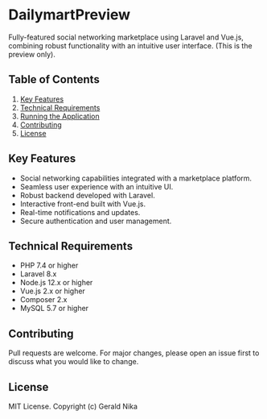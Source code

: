 # DailymartPreview

Fully-featured social networking marketplace using Laravel and Vue.js, combining robust functionality with an intuitive user interface.
(This is the preview only).

## Table of Contents

1. [Key Features](#key-features)
2. [Technical Requirements](#technical-requirements)
3. [Running the Application](#running-the-application)
4. [Contributing](#contributing)
5. [License](#license)

## Key Features

- Social networking capabilities integrated with a marketplace platform.
- Seamless user experience with an intuitive UI.
- Robust backend developed with Laravel.
- Interactive front-end built with Vue.js.
- Real-time notifications and updates.
- Secure authentication and user management.

## Technical Requirements

- PHP 7.4 or higher
- Laravel 8.x
- Node.js 12.x or higher
- Vue.js 2.x or higher
- Composer 2.x
- MySQL 5.7 or higher

## Contributing
Pull requests are welcome. For major changes, please open an issue first to discuss what you would like to change.

## License
MIT License. Copyright (c) Gerald Nika
